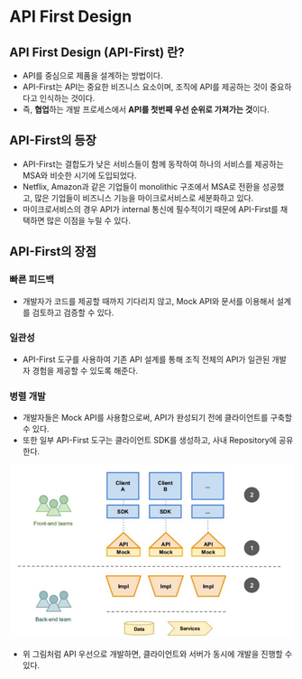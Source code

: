 # API First Design

## API First Design (API-First) 란?

- API를 중심으로 제품을 설계하는 방법이다.
- API-First는 API는 중요한 비즈니스 요소이며, 조직에 API를 제공하는 것이 중요하다고 인식하는 것이다.
- 즉, **협업**하는 개발 프로세스에서 **API를 첫번째 우선 순위로 가져가는 것**이다.

## API-First의 등장

- API-First는 결합도가 낮은 서비스들이 함께 동작하여 하나의 서비스를 제공하는 MSA와 비슷한 시기에 도입되었다.
- Netflix, Amazon과 같은 기업들이 monolithic 구조에서 MSA로 전환을 성공했고, 많은 기업들이 비즈니스 기능을 마이크로서비스로 세분화하고 있다.
- 마이크로서비스의 경우 API가 internal 통신에 필수적이기 때문에 API-First를 채택하면 많은 이점을 누릴 수 있다.

## API-First의 장점

### 빠른 피드백

- 개발자가 코드를 제공할 때까지 기다리지 않고, Mock API와 문서를 이용해서 설계를 검토하고 검증할 수 있다.

### 일관성

- API-First 도구를 사용하여 기존 API 설계를 통해 조직 전체의 API가 일관된 개발자 경험을 제공할 수 있도록 해준다.

### 병렬 개발

- 개발자들은 Mock API를 사용함으로써, API가 완성되기 전에 클라이언트를 구축할 수 있다.
- 또한 일부 API-First 도구는 클라이언트 SDK를 생성하고, 사내 Repository에 공유한다.

![API-First](./img/1.png)

- 위 그림처럼 API 우선으로 개발하면, 클라이언트와 서버가 동시에 개발을 진행할 수 있다.
